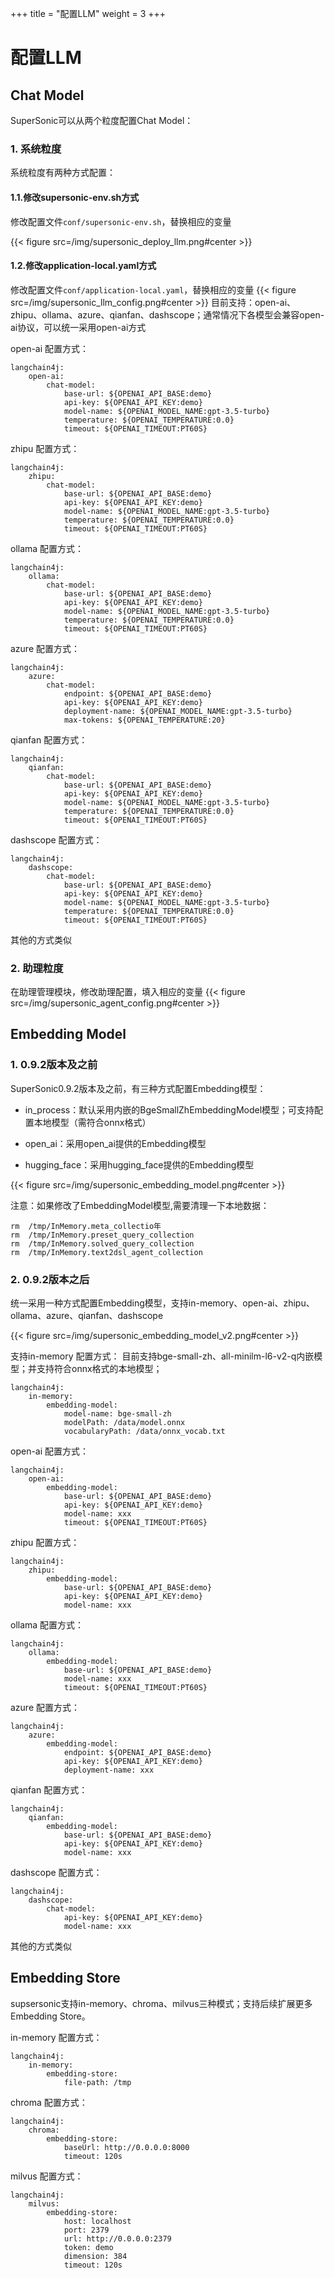 +++
title = "配置LLM"
weight = 3
+++

# 配置LLM

## Chat Model

SuperSonic可以从两个粒度配置Chat Model：

### **1. 系统粒度**
系统粒度有两种方式配置：  
#### **1.1.修改supersonic-env.sh方式**
修改配置文件`conf/supersonic-env.sh`，替换相应的变量

{{< figure src=/img/supersonic_deploy_llm.png#center >}}

#### **1.2.修改application-local.yaml方式**
修改配置文件`conf/application-local.yaml`，替换相应的变量
{{< figure src=/img/supersonic_llm_config.png#center >}}
目前支持：open-ai、zhipu、ollama、azure、qianfan、dashscope；通常情况下各模型会兼容open-ai协议，可以统一采用open-ai方式

open-ai 配置方式：
```
langchain4j:
    open-ai:
        chat-model:
            base-url: ${OPENAI_API_BASE:demo}
            api-key: ${OPENAI_API_KEY:demo}
            model-name: ${OPENAI_MODEL_NAME:gpt-3.5-turbo}
            temperature: ${OPENAI_TEMPERATURE:0.0}
            timeout: ${OPENAI_TIMEOUT:PT60S}
```
zhipu 配置方式：
```
langchain4j:
    zhipu:
        chat-model:
            base-url: ${OPENAI_API_BASE:demo}
            api-key: ${OPENAI_API_KEY:demo}
            model-name: ${OPENAI_MODEL_NAME:gpt-3.5-turbo}
            temperature: ${OPENAI_TEMPERATURE:0.0}
            timeout: ${OPENAI_TIMEOUT:PT60S}
```
ollama 配置方式：
```
langchain4j:
    ollama:
        chat-model:
            base-url: ${OPENAI_API_BASE:demo}
            api-key: ${OPENAI_API_KEY:demo}
            model-name: ${OPENAI_MODEL_NAME:gpt-3.5-turbo}
            temperature: ${OPENAI_TEMPERATURE:0.0}
            timeout: ${OPENAI_TIMEOUT:PT60S}
```
azure 配置方式：
```
langchain4j:
    azure:
        chat-model:
            endpoint: ${OPENAI_API_BASE:demo}
            api-key: ${OPENAI_API_KEY:demo}
            deployment-name: ${OPENAI_MODEL_NAME:gpt-3.5-turbo}
            max-tokens: ${OPENAI_TEMPERATURE:20}
```
qianfan 配置方式：
```
langchain4j:
    qianfan:
        chat-model:
            base-url: ${OPENAI_API_BASE:demo}
            api-key: ${OPENAI_API_KEY:demo}
            model-name: ${OPENAI_MODEL_NAME:gpt-3.5-turbo}
            temperature: ${OPENAI_TEMPERATURE:0.0}
            timeout: ${OPENAI_TIMEOUT:PT60S}
```
dashscope 配置方式：
```
langchain4j:
    dashscope:
        chat-model:
            base-url: ${OPENAI_API_BASE:demo}
            api-key: ${OPENAI_API_KEY:demo}
            model-name: ${OPENAI_MODEL_NAME:gpt-3.5-turbo}
            temperature: ${OPENAI_TEMPERATURE:0.0}
            timeout: ${OPENAI_TIMEOUT:PT60S}
```
其他的方式类似

### **2. 助理粒度**
在助理管理模块，修改助理配置，填入相应的变量
{{< figure src=/img/supersonic_agent_config.png#center >}}

## Embedding Model
### **1. 0.9.2版本及之前**
SuperSonic0.9.2版本及之前，有三种方式配置Embedding模型：

- in_process：默认采用内嵌的BgeSmallZhEmbeddingModel模型；可支持配置本地模型（需符合onnx格式）

- open_ai：采用open_ai提供的Embedding模型

- hugging_face：采用hugging_face提供的Embedding模型

{{< figure src=/img/supersonic_embedding_model.png#center >}}      

注意：如果修改了EmbeddingModel模型,需要清理一下本地数据：
```
rm  /tmp/InMemory.meta_collectio年
rm  /tmp/InMemory.preset_query_collection
rm  /tmp/InMemory.solved_query_collection
rm  /tmp/InMemory.text2dsl_agent_collection
```
### **2. 0.9.2版本之后**
统一采用一种方式配置Embedding模型，支持in-memory、open-ai、zhipu、ollama、azure、qianfan、dashscope

{{< figure src=/img/supersonic_embedding_model_v2.png#center >}}

支持in-memory 配置方式：
目前支持bge-small-zh、all-minilm-l6-v2-q内嵌模型；并支持符合onnx格式的本地模型；

```
langchain4j:
    in-memory:
        embedding-model:
            model-name: bge-small-zh
            modelPath: /data/model.onnx
            vocabularyPath: /data/onnx_vocab.txt
```

open-ai 配置方式：
```
langchain4j:
    open-ai:
        embedding-model:
            base-url: ${OPENAI_API_BASE:demo}
            api-key: ${OPENAI_API_KEY:demo}
            model-name: xxx
            timeout: ${OPENAI_TIMEOUT:PT60S}
```
zhipu 配置方式：
```
langchain4j:
    zhipu:
        embedding-model:
            base-url: ${OPENAI_API_BASE:demo}
            api-key: ${OPENAI_API_KEY:demo}
            model-name: xxx
```
ollama 配置方式：
```
langchain4j:
    ollama:
        embedding-model:
            base-url: ${OPENAI_API_BASE:demo}
            model-name: xxx
            timeout: ${OPENAI_TIMEOUT:PT60S}
```
azure 配置方式：
```
langchain4j:
    azure:
        embedding-model:
            endpoint: ${OPENAI_API_BASE:demo}
            api-key: ${OPENAI_API_KEY:demo}
            deployment-name: xxx
```
qianfan 配置方式：
```
langchain4j:
    qianfan:
        embedding-model:
            base-url: ${OPENAI_API_BASE:demo}
            api-key: ${OPENAI_API_KEY:demo}
            model-name: xxx
```
dashscope 配置方式：
```
langchain4j:
    dashscope:
        chat-model:
            api-key: ${OPENAI_API_KEY:demo}
            model-name: xxx
```
其他的方式类似

## Embedding Store
supsersonic支持in-memory、chroma、milvus三种模式；支持后续扩展更多Embedding Store。

in-memory 配置方式：
```
langchain4j:
    in-memory:
        embedding-store:
            file-path: /tmp
```
chroma 配置方式：
```
langchain4j:
    chroma:
        embedding-store:
            baseUrl: http://0.0.0.0:8000
            timeout: 120s
```
milvus 配置方式：
```
langchain4j:
    milvus:
        embedding-store:
            host: localhost
            port: 2379
            url: http://0.0.0.0:2379
            token: demo
            dimension: 384
            timeout: 120s   
```